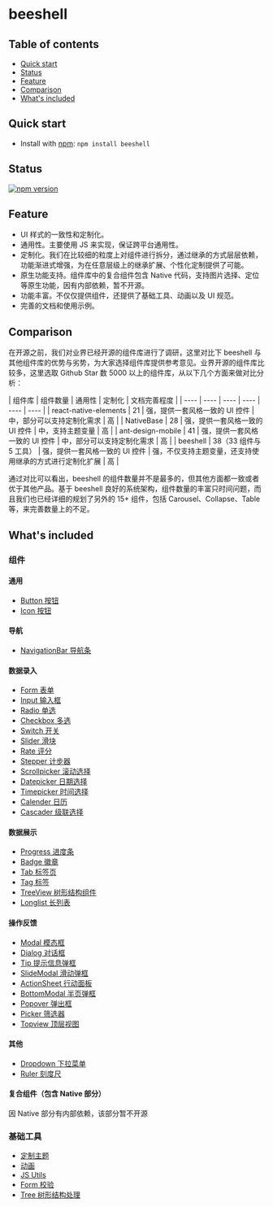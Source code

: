 # beeshell

## Table of contents
- [Quick start](#quick-start)
- [Status](#status)
- [Feature](#feature)
- [Comparison](#comparison)
- [What's included](#whats-included)

## Quick start

- Install with [npm](https://www.npmjs.com/): `npm install beeshell`

## Status
[![npm version](https://img.shields.io/npm/v/beeshell.svg)](https://www.npmjs.com/package/beeshell)


## Feature

- UI 样式的一致性和定制化。
- 通用性。主要使用 JS 来实现，保证跨平台通用性。
- 定制化。我们在比较细的粒度上对组件进行拆分，通过继承的方式层层依赖，功能渐进式增强，为在任意层级上的继承扩展、个性化定制提供了可能。
- 原生功能支持。组件库中的复合组件包含 Native 代码，支持图片选择、定位等原生功能，因有内部依赖，暂不开源。
- 功能丰富。不仅仅提供组件，还提供了基础工具、动画以及 UI 规范。
- 完善的文档和使用示例。

## Comparison

在开源之前，我们对业界已经开源的组件库进行了调研，这里对比下 beeshell 与其他组件库的优势与劣势，为大家选择组件库提供参考意见。业界开源的组件库比较多，这里选取 Github Star 数 5000 以上的组件库，从以下几个方面来做对比分析：

| 组件库 | 组件数量 |  通用性 | 定制化 | 文档完善程度 |
| ---- | ---- | ---- | ---- | ---- | ---- |
| react-native-elements | 21 |  强，提供一套风格一致的 UI 控件 | 中，部分可以支持定制化需求 | 高 |
| NativeBase | 28 | 强，提供一套风格一致的 UI 控件 | 中，支持主题变量 | 高 |
| ant-design-mobile | 41 | 强，提供一套风格一致的 UI 控件 | 中，部分可以支持定制化需求 | 高 |
| beeshell | 38（33 组件与 5 工具） | 强，提供一套风格一致的 UI 控件 | 强，不仅支持主题变量，还支持使用继承的方式进行定制化扩展 | 高 |

通过对比可以看出，beeshell 的组件数量并不是最多的，但其他方面都一致或者优于其他产品。基于 beeshell 良好的系统架构，组件数量的丰富只时间问题，而且我们也已经详细的规划了另外的 15+ 组件，包括 Carousel、Collapse、Table 等，来完善数量上的不足。


## What's included

### 组件

#### 通用
* [Button 按钮](./components/Button.md)
* [Icon 按钮](./components/Icon.md)

#### 导航
* [NavigationBar 导航条](./components/NavigationBar.md)

#### 数据录入
* [Form 表单](./components/Form.md)
* [Input 输入框](./components/Input.md)
* [Radio 单选](./components/Radio.md)
* [Checkbox 多选](./components/Checkbox.md)
* [Switch 开关](./components/Switch.md)
* [Slider 滑块](./components/Slider.md)
* [Rate 评分](./components/Rate.md)
* [Stepper 计步器](./components/Stepper.md)
* [Scrollpicker 滚动选择](./components/Scrollpicker.md)
* [Datepicker 日期选择](./components/Datepicker.md)
* [Timepicker 时间选择](./components/Timepicker.md)
* [Calender 日历](./components/Calendar.md)
* [Cascader 级联选择](./components/Cascader.md)

#### 数据展示
* [Progress 进度条](./components/Progress.md)
* [Badge 徽章](./components/Badge.md)
* [Tab 标签页](./components/Tab.md)
* [Tag 标签](./components/Tag.md)
* [TreeView 树形结构组件](./components/TreeView.md)
* [Longlist 长列表](./components/Longlist.md)


#### 操作反馈
* [Modal 模态框](./components/Modal.md)
* [Dialog 对话框](./components/Dialog.md)
* [Tip 提示信息弹框](./components/Tip.md)
* [SlideModal 滑动弹框](./components/SlideModal.md)
* [ActionSheet 行动面板](./components/Actionsheet.md)
* [BottomModal 半页弹框](./components/BottomModal.md)
* [Popover 弹出框](./components/Popover.md)
* [Picker 筛选器](./components/Picker.md)
* [Topview 顶层视图](./components/Topview.md)

#### 其他
* [Dropdown 下拉菜单](./components/Dropdown.md)
* [Ruler 刻度尺](./components/Ruler.md)

#### 复合组件（包含 Native 部分）

因 Native 部分有内部依赖，该部分暂不开源

### 基础工具
* [定制主题](./common/styles.md)
* [动画](./common/animations.md)
* [JS Utils](./common/utils.md)
* [Form 校验](./common/validator.md)
* [Tree 树形结构处理](./common/Tree.md)
